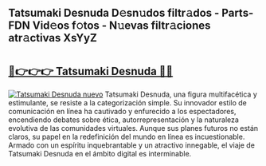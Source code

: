 ## Tatsumaki Desnuda D𝚎sn𝚞dos filtr𝚊dos - Parts-FDN Vid𝚎os f𝚘tos - N𝚞evas filtr𝚊ciones atr𝚊ctivas XsYyZ

# <h2><a href="http://mb8jg4.tromn.icu/?c=Tatsumaki+Desnuda">🔗👉👉👉 Tatsumaki Desnuda 🔗🔗</a></h2>

[![Tatsumaki Desnuda nuevo](https://i.imgur.com/pEAQMta.gif)](http://mb8jg4.tromn.icu/?c=Tatsumaki+Desnuda)
Tatsumaki Desnuda, una figura multifacética y estimulante, se resiste a la categorización simple. Su innovador estilo de comunicación en línea ha cautivado y enfurecido a los espectadores, encendiendo debates sobre ética, autorrepresentación y la naturaleza evolutiva de las comunidades virtuales. Aunque sus planes futuros no están claros, su papel en la redefinición del mundo en línea es incuestionable. Armado con un espíritu inquebrantable y un atractivo innegable, el viaje de Tatsumaki Desnuda en el ámbito digital es interminable.

